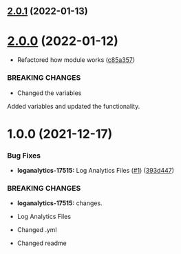 ## [2.0.1](https://github.com/longviewsystems/terraform-azurerm-log-analytics/compare/2.0.0...2.0.1) (2022-01-13)

# [2.0.0](https://github.com/longviewsystems/terraform-azurerm-log-analytics/compare/1.0.0...2.0.0) (2022-01-12)


* Refactored how module works ([c85a357](https://github.com/longviewsystems/terraform-azurerm-log-analytics/commit/c85a3570d6340ba1bd8be200beccb07c05da2f37))


### BREAKING CHANGES

* Changed the variables

Added variables and updated the functionality.

# 1.0.0 (2021-12-17)


### Bug Fixes

* **loganalytics-17515:** Log Analytics Files ([#1](https://github.com/longviewsystems/terraform-azurerm-log-analytics/issues/1)) ([393d447](https://github.com/longviewsystems/terraform-azurerm-log-analytics/commit/393d447082aa88455c8b30525e60c0774ce0b0ef))


### BREAKING CHANGES

* **loganalytics-17515:** changes.

* Log Analytics Files

* Changed .yml

* Changed readme
